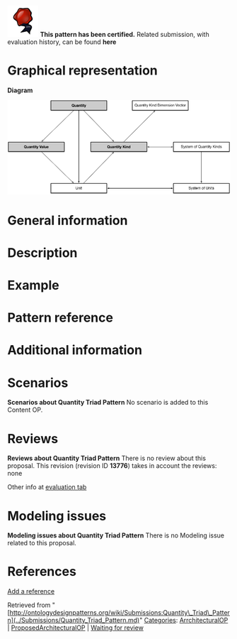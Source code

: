 [![](../images/thumb/b/b5/Certified.png/70px-Certified.png)](../Image/Certified.png.md "Certified.png") __This pattern has been certified.__
Related submission, with evaluation history, can be found __here__





#  Graphical representation


__Diagram__




[![Image:Quantity_Triad_Pattern.png](../images/3/3d/Quantity_Triad_Pattern.png)](../Image/Quantity_Triad_Pattern.png.md "Image:Quantity_Triad_Pattern.png")




#  General information


  




#  Description


  




#  Example


  




#  Pattern reference


#  Additional information


#  Scenarios



__Scenarios about Quantity Triad Pattern__
No scenario is added to this Content OP.




#  Reviews



__Reviews about Quantity Triad Pattern__
There is no review about this proposal.
This revision (revision ID __13776__) takes in account the reviews: none


Other info at [evaluation tab](http://ontologydesignpatterns.org/wiki/index.php?title=Submissions:Quantity_Triad_Pattern&action=evaluation "http://ontologydesignpatterns.org/wiki/index.php?title=Submissions:Quantity_Triad_Pattern&action=evaluation")




  




#  Modeling issues



__Modeling issues about Quantity Triad Pattern__
There is no Modeling issue related to this proposal.




  




#  References


[Add a reference](index.php@title=Odp%253AAdd_reference&subject=Submissions%253AQuantity+Triad+Pattern.html "http://ontologydesignpatterns.org/wiki/index.php?title=Odp:Add_reference&subject=Submissions%3AQuantity+Triad+Pattern")


  






Retrieved from "[http://ontologydesignpatterns.org/wiki/Submissions:Quantity\_Triad\_Pattern](../Submissions/Quantity_Triad_Pattern.md)"
 [Categories](http://ontologydesignpatterns.org/wiki/Special:Categories "Special:Categories"): [ArrchitecturalOP](http://ontologydesignpatterns.org/wiki/index.php?title=Category:ArrchitecturalOP&action=edit&redlink=1 "Category:ArrchitecturalOP (not yet written)") | [ProposedArchitecturalOP](../Category/ProposedArchitecturalOP.md "Category:ProposedArchitecturalOP") | [Waiting for review](../Category/Waiting_for_review.md "Category:Waiting for review")